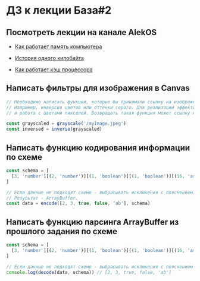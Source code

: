 # ДЗ к лекции База#2

## Посмотреть лекции на канале AlekOS

- [Как работает память компьютера](https://www.youtube.com/watch?v=Wh22_O8jXVQ)

- [История одного килобайта](https://www.youtube.com/watch?v=6n8gALZzBx4)

- [Как работает кэш процессора](https://www.youtube.com/watch?v=7n_8cOBpQrg)

## Написать фильтры для изображения в Canvas

```js
// Необходимо написать функции, которые бы принимали ссылку на изображение или canvas и применяла бы к нему один из эффектов.
// Например, инверсия цветов или оттенки серого. Для реализации эффектов, необходимо использовать методы Canvas getImageData/putImageData
// и работа с цветами пикселей. Возвращать такая функция может ссылку на Canvas или ImageData.

const grayscaled = grayscale('/myImage.jpeg')
const inversed = inverse(grayscaled)
```

## Написать функцию кодирования информации по схеме

```js
const schema = [
  [3, 'number'][(2, 'number')][(1, 'boolean')][(1, 'boolean')][(16, 'ascii')], // 3 бита число // 3 бита число // 1 бит логический // 1 бит логический // 16 бит 2 аски символа
]

// Если данные не подходят схеме - выбрасывать исключения с пояснением.
// Результат - ArrayBuffer.
const data = encode([2, 3, true, false, 'ab'], schema)
```

## Написать функцию парсинга ArrayBuffer из прошлого задания по схеме

```js
const schema = [
  [3, 'number'][(2, 'number')][(1, 'boolean')][(1, 'boolean')][(16, 'ascii')], // 3 бита число // 3 бита число // 1 бит логический // 1 бит логический // 16 бит 2 аски символа
]

// Если данные не подходят схеме - выбрасывать исключения с пояснением
console.log(decode(data, schema)) // [2, 3, true, false, 'ab']
```
